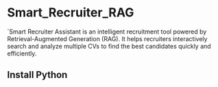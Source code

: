 # Smart_Recruiter_RAG

`Smart Recruiter Assistant is an intelligent recruitment tool powered by Retrieval-Augmented Generation (RAG). It helps recruiters interactively search and analyze multiple CVs to find the best candidates quickly and efficiently.


## Install Python 

